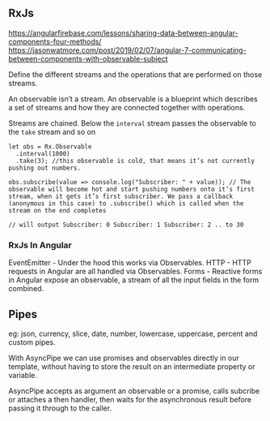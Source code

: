 
## RxJs

https://angularfirebase.com/lessons/sharing-data-between-angular-components-four-methods/
https://jasonwatmore.com/post/2019/02/07/angular-7-communicating-between-components-with-observable-subject

Define the different streams and the operations that are performed on those streams.

An observable isn’t a stream. An observable is a blueprint which describes a set of streams and how they are connected together with operations.

Streams are chained. Below the `interval` stream passes the observable to the `take` stream and so on
```
let obs = Rx.Observable
  .interval(1000)
  .take(3); //this observable is cold, that means it’s not currently pushing out numbers.
  
obs.subscribe(value => console.log("Subscriber: " + value)); // The observable will become hot and start pushing numbers onto it’s first stream, when it gets it’s first subscriber. We pass a callback (anonymous in this case) to .subscribe() which is called when the stream on the end completes

// will output Subscriber: 0 Subscriber: 1 Subscriber: 2 .. to 30
```

### RxJs In Angular

EventEmitter - Under the hood this works via Observables.
HTTP - HTTP requests in Angular are all handled via Observables.
Forms - Reactive forms in Angular expose an observable, a stream of all the input fields in the form combined.





## Pipes
eg: json, currency, slice, date, number, lowercase, uppercase, percent and custom pipes.

With AsyncPipe we can use promises and observables directly in our template, without having to store the result on an intermediate property or variable.

AsyncPipe accepts as argument an observable or a promise, calls subcribe or attaches a then handler, then waits for the asynchronous result before passing it through to the caller.

